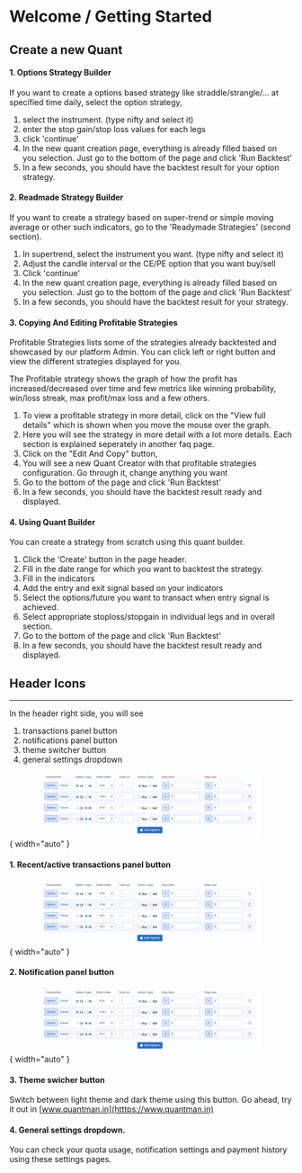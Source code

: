 # Welcome / Getting Started

## Create a new Quant
#### 1. Options Strategy Builder

If you want to create a options based strategy like straddle/strangle/... at specified time daily, select the option strategy,

1. select the instrument. (type nifty and select it)
2. enter the stop gain/stop loss values for each legs
3. click 'continue'
4. In the new quant creation page, everything is already filled based on you selection. Just go to the bottom of the page and 
click 'Run Backtest'
5. In a few seconds, you should have the backtest result for your option strategy.

#### 2. Readmade Strategy Builder
If you want to create a strategy based on super-trend or simple moving average or other such indicators, go to the 
'Readymade Strategies' (second section).

1. In supertrend, select the instrument you want. (type nifty and select it)
2. Adjust the candle interval or the CE/PE option that you want buy/sell
3. Click 'continue'
4. In the new quant creation page, everything is already filled based on you selection. Just go to the bottom of the page and 
click 'Run Backtest'
5. In a few seconds, you should have the backtest result for your strategy.

#### 3. Copying And Editing Profitable Strategies
Profitable Strategies lists some of the strategies already backtested and showcased by our platform Admin. You can click left or right button 
and view the different strategies displayed for you. 

The Profitable strategy shows the graph of how the profit has increased/decreased over time and few metrics like winning probability, 
win/loss streak, max profit/max loss and a few others.

1. To view a profitable strategy in more detail, click on the "View full details" which is shown when you move the mouse over the graph.
2. Here you will see the strategy in more detail with a lot more details. Each section is explained seperately in another faq page.
3. Click on the "Edit And Copy" button,
4. You will see a new Quant Creator with that profitable strategies configuration. Go through it, change anything you want 
5. Go to the bottom of the page and click 'Run Backtest'
6. In a few seconds, you should have the backtest result ready and displayed.

#### 4. Using Quant Builder
You can create a strategy from scratch using this quant builder. 

1. Click the 'Create' button in the page header.
2. Fill in the date range for which you want to backtest the strategy.
3. Fill in the indicators
4. Add the entry and exit signal based on your indicators 
5. Select the options/future you want to transact when entry signal is achieved.
6. Select appropriate stoploss/stopgain in individual legs and in overall section.
5. Go to the bottom of the page and click 'Run Backtest'
6. In a few seconds, you should have the backtest result ready and displayed.

## Header Icons
---------------------------------------------------------------------------------------------------

In the header right side, you will see
1. transactions panel button
2. notifications panel button
3. theme switcher button
4. general settings dropdown


![Strike Index](img/strikeIndex.png){ width="auto" }

#### 1. Recent/active transactions panel button


![Strike Index](img/strikeIndex.png){ width="auto" }

#### 2. Notification panel button


![Strike Index](img/strikeIndex.png){ width="auto" }

#### 3. Theme swicher button

Switch between light theme and dark theme using this button. Go ahead, try it out in [www.quantman.in](htttps://www.quantman.in)

#### 4. General settings dropdown.

You can check your quota usage, notification settings and payment history using these settings pages.